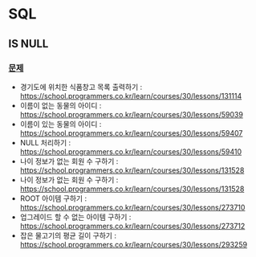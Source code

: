 # SQL
## IS NULL
### <a href="https://programmers.co.kr/learn/courses/30/parts/17045">문제</a>

- 경기도에 위치한 식품창고 목록 출력하기 : https://school.programmers.co.kr/learn/courses/30/lessons/131114
- 이름이 없는 동물의 아이디 : https://school.programmers.co.kr/learn/courses/30/lessons/59039
- 이름이 있는 동물의 아이디 : https://school.programmers.co.kr/learn/courses/30/lessons/59407
- NULL 처리하기 : https://school.programmers.co.kr/learn/courses/30/lessons/59410
- 나이 정보가 없는 회원 수 구하기 : https://school.programmers.co.kr/learn/courses/30/lessons/131528
- 나이 정보가 없는 회원 수 구하기 : https://school.programmers.co.kr/learn/courses/30/lessons/131528
- ROOT 아이템 구하기 : https://school.programmers.co.kr/learn/courses/30/lessons/273710
- 업그레이드 할 수 없는 아이템 구하기 : https://school.programmers.co.kr/learn/courses/30/lessons/273712
- 잡은 물고기의 평균 길이 구하기 : https://school.programmers.co.kr/learn/courses/30/lessons/293259